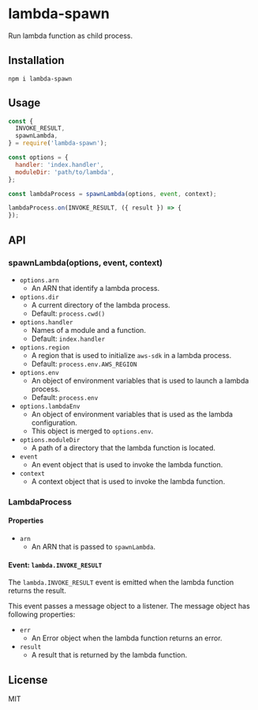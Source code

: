 # lambda-spawn

Run lambda function as child process.

## Installation

```
npm i lambda-spawn
```

## Usage

``` javascript
const {
  INVOKE_RESULT,
  spawnLambda,
} = require('lambda-spawn');

const options = {
  handler: 'index.handler',
  moduleDir: 'path/to/lambda',
};

const lambdaProcess = spawnLambda(options, event, context);

lambdaProcess.on(INVOKE_RESULT, ({ result }) => {
});
```

## API

### spawnLambda(options, event, context)

- `options.arn`
  - An ARN that identify a lambda process.
- `options.dir`
  - A current directory of the lambda process.
  - Default: `process.cwd()`
- `options.handler`
  - Names of a module and a function.
  - Default: `index.handler`
- `options.region`
  - A region that is used to initialize `aws-sdk` in a lambda process.
  - Default: `process.env.AWS_REGION`
- `options.env`
  - An object of environment variables that is used to launch a lambda process.
  - Default: `process.env`
- `options.lambdaEnv`
  - An object of environment variables that is used as the lambda configuration.
  - This object is merged to `options.env`.
- `options.moduleDir`
  - A path of a directory that the lambda function is located.
- `event`
  - An event object that is used to invoke the lambda function.
- `context`
  - A context object that is used to invoke the lambda function.

### LambdaProcess

#### Properties

- `arn`
  - An ARN that is passed to `spawnLambda`.

#### Event: `lambda.INVOKE_RESULT`

The `lambda.INVOKE_RESULT` event is emitted when the lambda function returns the result.

This event passes a message object to a listener. The message object has following properties:

- `err`
  - An Error object when the lambda function returns an error.
- `result`
  - A result that is returned by the lambda function.

## License

MIT
